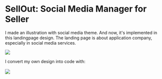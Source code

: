 # SellOut: Social Media Manager for Seller
I made an illustration with social media theme. And now, it's implemented in this landingpage design. The landing page is about application company, especially in social media services.

<img src="https://cdn.dribbble.com/users/6347927/screenshots/17136027/media/266f5d7daf9580deb1141b53e525c50f.png?compress=1&resize=1200x900&vertical=top">

I convert my own design into code with: <br> <br>
<img src="https://th.bing.com/th/id/OIP.ljLha_hxwuePPnt9JlkX7gAAAA?pid=ImgDet&w=120&h=60&rs=1">